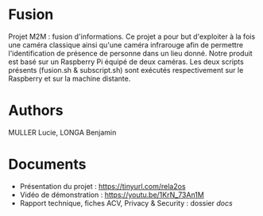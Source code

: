 # Fusion
Projet M2M : fusion d'informations.
Ce projet a pour but d'exploiter à la fois une caméra classique ainsi qu'une caméra infrarouge afin de permettre l'identification de présence de personne dans un lieu donné. Notre produit est basé sur un Raspberry Pi équipé de deux caméras. Les deux scripts présents (fusion.sh & subscript.sh) sont exécutés respectivement sur le Raspberry et sur la machine distante.

# Authors
MULLER Lucie, LONGA Benjamin

# Documents
- Présentation du projet : https://tinyurl.com/rela2os
- Vidéo de démonstration : https://youtu.be/1KrN_73An1M
- Rapport technique, fiches ACV, Privacy & Security : dossier *docs*

